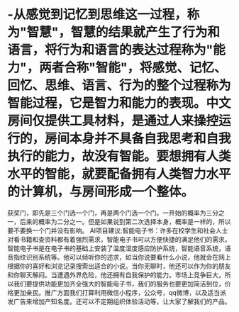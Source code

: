 # -从感觉到记忆到思维这一过程，称为"智慧"，智慧的结果就产生了行为和语言，将行为和语言的表达过程称为"能力"，两者合称"智能"，将感觉、记忆、回忆、思维、语言、行为的整个过程称为智能过程，它是智力和能力的表现。中文房间仅提供工具材料，是通过人来操控运行的，房间本身并不具备自我思考和自我执行的能力，故没有智能。要想拥有人类水平的智能，就要配备拥有人类智力水平的计算机，与房间形成一个整体。
获奖门，即先是三个门选一个门，再是两个门选一个门。一开始的概率为三分之一，后来的概率为二分之一。但是如果说到第二次选择本身，概率是一样的，所以要不要换一个门并没有影响。
AI项目建议:智能电子书：许多在校学生和社会人士对看书籍和查资料都有着强烈需求，智能电子书可以方便快捷的满足他们的需求。智能电子书是在电子书的基础上安装了温度湿度感应防护系统，智能语音系统，语音指纹识别系统等。他可以倾听你的述求，如当你说要看什么小说，他就会在网上根据你的喜好和浏览记录搜索出适合的小说。当你无聊时，他还可以作为你的朋友和你聊天解闷。当遭遇外界危险，他还拥有自我保护的能力。市场上竞争巨大，所以我们要提供功能更加齐全强大的智能电子书，我们的服务也要更加简洁到位，价格更加亲民。推广方面我们打算利用微信小程序，公众号，qq微博，以及适当派发广告来增加产知名度。还可以不定期组织体验活动等，让大家了解我们的产品。
